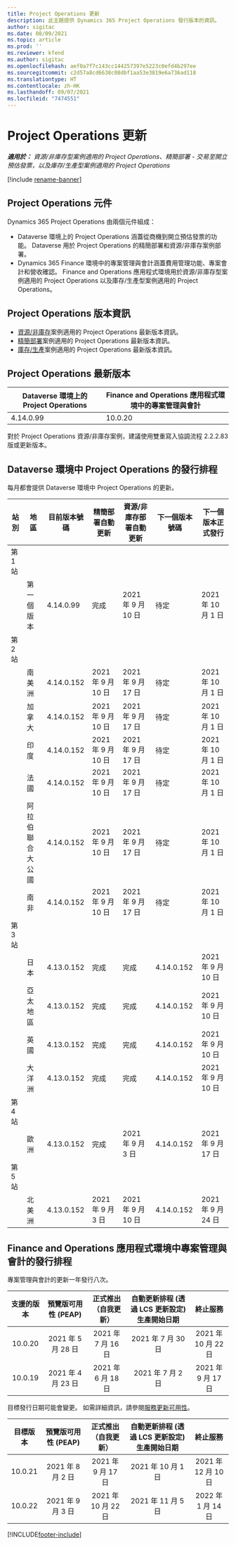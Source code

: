 ```yaml
---
title: Project Operations 更新
description: 此主題提供 Dynamics 365 Project Operations 發行版本的資訊。
author: sigitac
ms.date: 08/09/2021
ms.topic: article
ms.prod: ''
ms.reviewer: kfend
ms.author: sigitac
ms.openlocfilehash: aef0a7f7c143cc144257397e5223c0efd4b297ee
ms.sourcegitcommit: c2d57a8cd6638c08dbf1aa53e3819e6a736ad118
ms.translationtype: HT
ms.contentlocale: zh-HK
ms.lasthandoff: 09/07/2021
ms.locfileid: "7474551"
---
```

# <a name="project-operations-updates"></a>Project Operations 更新

_**適用於：** 資源/非庫存型案例適用的 Project Operations、精簡部署 - 交易至開立預估發票，以及庫存/生產型案例適用的 Project Operations_

[!include [rename-banner](~/includes/cc-data-platform-banner.md)]

## <a name="project-operations-components"></a>Project Operations 元件

Dynamics 365 Project Operations 由兩個元件組成：

- Dataverse 環境上的 Project Operations 涵蓋從商機到開立預估發票的功能。 Dataverse 用於 Project Operations 的精簡部署和資源/非庫存案例部署。
- Dynamics 365 Finance 環境中的專案管理與會計涵蓋費用管理功能、專案會計和營收確認。 Finance and Operations 應用程式環境用於資源/非庫存型案例適用的 Project Operations 以及庫存/生產型案例適用的 Project Operations。

## <a name="project-operations-release-notes"></a>Project Operations 版本資訊
- [資源/非庫存](whats-new-august-2021-resource-based.md)案例適用的 Project Operations 最新版本資訊。
- [精簡部署](../pro/whats-new/whats-new-august-2021-lite.md)案例適用的 Project Operations 最新版本資訊。
- [庫存/生產](../prod-pma/whats-new/whats-new-jul-2021-stocked.md)案例適用的 Project Operations 最新版本資訊。

## <a name="project-operations-latest-version"></a>Project Operations 最新版本

| Dataverse 環境上的 Project Operations | Finance and Operations 應用程式環境中的專案管理與會計 | 
| --- | --- |
| 4.14.0.99 | 10.0.20 |

對於 Project Operations 資源/非庫存案例，建議使用雙重寫入協調流程 2.2.2.83 版或更新版本。

## <a name="release-schedule-for-project-operations-on-dataverse-environment"></a>Dataverse 環境中 Project Operations 的發行排程

每月都會提供 Dataverse 環境中 Project Operations 的更新。 

| 站別 | 地區 | 目前版本號碼 | 精簡部署自動更新 | 資源/非庫存部署自動更新 | 下一個版本號碼 | 下一個版本正式發行 |
|-----------|-----------------------|-----------------|--------------------|---------------------|---------------------|---------------------|
| 第 1 站 |   &nbsp;              |    &nbsp;       | &nbsp;             |      &nbsp;         |      &nbsp;         |      &nbsp;         |
|   &nbsp;  | 第一個版本         |  4.14.0.99      | 完成           | 2021 年 9 月 10 日  | 待定                 | 2021 年 10 月 1 日    |
| 第 2 站 |   &nbsp;              |    &nbsp;       | &nbsp;             |      &nbsp;         |      &nbsp;         |      &nbsp;         |
|   &nbsp;  | 南美洲         |  4.14.0.152     | 2021 年 9 月 10 日 | 2021 年 9 月 17 日  | 待定                 | 2021 年 10 月 1 日    |
|    &nbsp; | 加拿大                |  4.14.0.152     | 2021 年 9 月 10 日 | 2021 年 9 月 17 日  | 待定                 | 2021 年 10 月 1 日    |
|   &nbsp;  | 印度                 |  4.14.0.152     | 2021 年 9 月 10 日 | 2021 年 9 月 17 日  | 待定                 | 2021 年 10 月 1 日    |
|   &nbsp;  | 法國                |  4.14.0.152     | 2021 年 9 月 10 日 | 2021 年 9 月 17 日  | 待定                 | 2021 年 10 月 1 日    |
|   &nbsp;  | 阿拉伯聯合大公國  |  4.14.0.152     | 2021 年 9 月 10 日 | 2021 年 9 月 17 日  | 待定                 | 2021 年 10 月 1 日    |
|   &nbsp;  | 南非          |  4.14.0.152     | 2021 年 9 月 10 日 | 2021 年 9 月 17 日  | 待定                 | 2021 年 10 月 1 日    |
| 第 3 站 |      &nbsp;           |     &nbsp;      |     &nbsp;         |      &nbsp;         |      &nbsp;         |      &nbsp;         |
|   &nbsp;  | 日本                 |  4.13.0.152     | 完成           | 完成            | 4.14.0.152          | 2021 年 9 月 10 日  |
|   &nbsp;  | 亞太地區          |  4.13.0.152     | 完成           | 完成            | 4.14.0.152          | 2021 年 9 月 10 日  |
|   &nbsp;  | 英國         |  4.13.0.152     | 完成           | 完成            | 4.14.0.152          | 2021 年 9 月 10 日  |
|   &nbsp;  | 大洋洲               |  4.13.0.152     | 完成           | 完成            | 4.14.0.152          | 2021 年 9 月 10 日  |
| 第 4 站 |     &nbsp;            |     &nbsp;      |     &nbsp;         |      &nbsp;         |      &nbsp;         |      &nbsp;         |
|   &nbsp;  | 歐洲                |  4.13.0.152     | 完成           | 2021 年 9 月 3 日  | 4.14.0.152          | 2021 年 9 月 17 日  |
| 第 5 站 |     &nbsp;            |     &nbsp;      |     &nbsp;         |      &nbsp;         |      &nbsp;         |      &nbsp;         |
|   &nbsp;  | 北美洲         |  4.13.0.152     | 2021 年 9 月 3 日 | 2021 年 9 月 10 日  | 4.14.0.152          | 2021 年 9 月 24 日  |


## <a name="release-schedule-for-project-management-and-accounting-in-the-finance-and-operations-apps-environment"></a>Finance and Operations 應用程式環境中專案管理與會計的發行排程

專案管理與會計的更新一年發行八次。

|          支援的版本          | 預覽版可用性 (PEAP) | 正式推出（自我更新） | 自動更新排程 (透過 LCS 更新設定) 生產開始日期 |   終止服務   |
|:-------------------------:|:---------------------------:|:---------------------------------:|:--------------------------------------------------------------------:|:------------------:|
|          10.0.20          |         2021 年 5 月 28 日        |           2021 年 7 月 16 日           |                             2021 年 7 月 30 日                             |  2021 年 10 月 22 日  |
|          10.0.19          |        2021 年 4 月 23 日       |            2021 年 6 月 18 日           |                             2021 年 7 月 2 日                             | 2021 年 9 月 17 日 |



目標發行日期可能會變更。 如需詳細資訊，請參閱[服務更新可用性](/dynamics365/fin-ops-core/fin-ops/get-started/public-preview-releases?toc=%2fdynamics365%2ffinance%2ftoc.json)。

|          目標版本          | 預覽版可用性 (PEAP) | 正式推出（自我更新） | 自動更新排程 (透過 LCS 更新設定) 生產開始日期 |   終止服務   |
|:-------------------------:|:---------------------------:|:---------------------------------:|:--------------------------------------------------------------------:|:------------------:|
|          10.0.21          |         2021 年 8 月 2 日     |           2021 年 9 月 17 日      |                             2021 年 10 月 1 日                           |  2021 年 12 月 10 日  |
|          10.0.22          |      2021 年 9 月 3 日      |          2021 年 10 月 22 日         |                           2021 年 11 月 5 日                           |  2022 年 1 月 14 日  |

[!INCLUDE[footer-include](../includes/footer-banner.md)]
